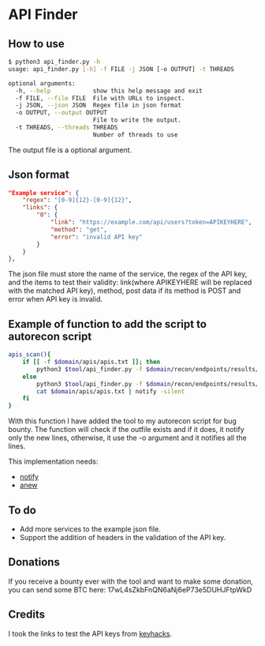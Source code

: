 # API Finder
## How to use
```bash
$ python3 api_finder.py -h
usage: api_finder.py [-h] -f FILE -j JSON [-o OUTPUT] -t THREADS

optional arguments:
  -h, --help            show this help message and exit
  -f FILE, --file FILE  File with URLs to inspect.
  -j JSON, --json JSON  Regex file in json format
  -o OUTPUT, --output OUTPUT
                        File to write the output.
  -t THREADS, --threads THREADS
                        Number of threads to use
```
The output file is a optional argument.

## Json format
```json
"Example service": {
    "regex": "[0-9]{12}-[0-9]{12}",
	"links": {
		"0": {
			"link": "https://example.com/api/users?token=APIKEYHERE",
			"method": "get",
			"error": "invalid API key"
		}
	}
},
```
The json file must store the name of the service, the regex of the API key, and the items to test their validity: link(where APIKEYHERE will be replaced with the matched API key), method, post data if its method is POST and error when API key is invalid.

## Example of function to add the script to autorecon script
```bash
apis_scan(){
	if [[ -f $domain/apis/apis.txt ]]; then
		python3 $tool/api_finder.py -f $domain/recon/endpoints/results/endpoints.txt -j $tool/apis.json -t 50 | anew $domain/apis/apis.txt | notify -silent
	else
		python3 $tool/api_finder.py -f $domain/recon/endpoints/results/endpoints.txt -j $tool/apis.json -t 50 -o $domain/apis/apis.txt
		cat $domain/apis/apis.txt | notify -silent
	fi
}
```
With this function I have added the tool to my autorecon script for bug bounty. The function will check if the outfile exists and if it does, it notify only the new lines, otherwise, it use the -o argument and it notifies all the lines.

This implementation needs:
* [notify](https://github.com/projectdiscovery/notify)
* [anew](https://github.com/tomnomnom/anew)

## To do
* Add more services to the example json file.
* Support the addition of headers in the validation of the API key.

## Donations
If you receive a bounty ever with the tool and want to make some donation, you can send some BTC here:
17wL4sZkbFnQN6aNj6eP73e5DUHJFtpWkD

## Credits
I took the links to test the API keys from [keyhacks](https://github.com/streaak/keyhacks).